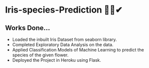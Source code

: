 # Iris-species-Prediction 🌼🌷✔
## Works Done...
- Loaded the inbuilt Iris Dataset from seaborn library.
- Completed Exploratory Data Analysis on the data.
- Applied Classification Models of Machine Learning to predict the species of the given flower.
- Deployed the Project in Heroku using Flask.
